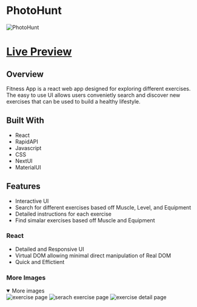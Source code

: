 # PhotoHunt
![PhotoHunt](https://lh3.googleusercontent.com/pw/AP1GczPd7CNZPeQ7erTocy5Rvd6FZVOAD9r2FyOGMzs_0dTT1eUozpEm2IWpqK1eR5Yl1DtFA5J25x9jKJ2L2rtpgmT8Y1JlljfY_O-HKnXjiJFtW25nWqszuMtp6tnUMo_d5_CvC7ZBxLR5EHSV7TJwj1kt=w1620-h911-s-no-gm?authuser=1)

# [Live Preview](https://fitness-app-omega-rosy.vercel.app/)

## Overview

Fitness App is a react web app designed for exploring different exercises. The easy to use UI allows users convenietly search and discover new exercises that can be used to build a healthy lifestyle. 

## Built With
- React
- RapidAPI
- Javascript
- CSS
- NextUI
- MaterialUI

## Features
- Interactive UI
- Search for different exercises based off Muscle, Level, and Equipment
- Detailed instructions for each exercise
- Find simalar exercises based off Muscle and Equipment

### React
- Detailed and Responsive UI
- Virtual DOM allowing minimal direct manipulation of Real DOM
- Quick and Effictient

### More Images
<details open>
<summary>More images</summary>
<img src="https://lh3.googleusercontent.com/pw/AP1GczNVczKuF8jmHAkCgeEIMTYS11hbmPX54ry4062pY95D6T06UC5yHdPojNzfkgzOS_hKNCs1fpkrrZ9G2rwhsEuovEjgRwYcQyUMh9t2Ry4kc-WMEdVlt-D5ZpxHjC22lDOmdhJc-ivhzLCxXWrOw_Qf=w1620-h911-s-no-gm?authuser=1" alt="exercise page">
<img src="https://lh3.googleusercontent.com/pw/AP1GczMK3udv058fFdvaokTG4d2c-MFtD_8NqCGJUsye5kb1I1WOD3cl7hPQZjkeyKtiPgiUuCOG9DT_rybzXuWNkGQPjW80dqO0JyKtWSOZaIZ59kXJ8oftX9OVgPQ8LZcuVRG6x91XBe1h3diKKgYlnUj4=w1620-h911-s-no-gm?authuser=1" alt="serach exercise page">
<img src="https://lh3.googleusercontent.com/pw/AP1GczOUlg-6pIT2sXdyBkOIvMonexHbmZ9hSHEDoR7jrvUN-HcKEEu7RXT2eTzodndNsZN09o2FNlm1OrNBKAQVcvmG4SWeapRbcNB5EDOjxnSkcrSTOVTt76E69HjgN15MqgkSya8aENjOvOOmf59r-oV8=w1620-h911-s-no-gm?authuser=1" alt="exercise detail page">
</details>